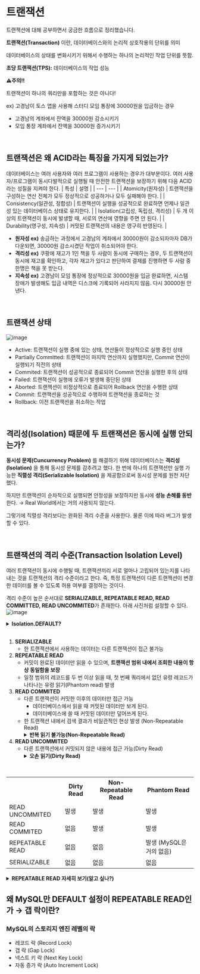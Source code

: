 # 트랜잭션

트랜잭션에 대해 공부하면서 궁금한 흐름으로 정리했습니다.

**트랜잭션(Transaction)** 이란, 데이터베이스와의 논리적 상호작용의 단위를 의미

데이터베이스의 상태를 변화시키기 위해서 수행하는 하나의 논리적인 작업 단위를 뜻함.

**초당 트랜잭션(TPS):** 데이터베이스의 작업 성능

**⚠️주의!!**

트랜잭션이 하나의 쿼리만을 포함하는 것은 아니다!

ex) 고경남이 토스 앱을 사용해 스터디 모임 통장에 30000원을 입금하는 경우

- 고경남의 계좌에서 잔액을 30000원 감소시키기
- 모임 통장 계좌에서 잔액을 30000원 증가시키기

<br>

## 트랜잭션은 왜 ACID라는 특징을 가지게 되었는가?

데이터베이스는 여러 사용자와 여러 프로그램이 사용하는 경우가 대부분이다.
여러 사용자/프로그램이 동시다발적으로 실행될 때 안전한 트랜잭션을 보장하기 위해 다음 ACID라는 성질을 지켜야 한다.
| 특성 | 설명 |
| --- | --- |
| Atomicity(원자성) | 트랜잭션을 구성하는 연산 전체가 모두 정상적으로 성공하거나 모두 실패해야 한다. |
| Consistency(일관성, 정합성) | 트랜잭션이 실행을 성공적으로 완료하면 언제나 일관성 있는 데이터베이스 상태로 유지한다. |
| Isolation(고립성, 독립성, 격리성) | 두 개 이상의 트랜잭션이 동시에 발생할 때, 서로의 연산에 영향을 주면 안 된다. |
| Durability(영구성, 지속성) | 커밋된 트랜잭션의 내용은 영구히 반영된다. |

- **원자성 ex)** 송금하는 과정에서 고경남의 계좌에서 30000원이 감소되자마자 DB가 다운되면,  30000원 감소시켰던 작업이 취소되어야 한다.
- **격리성 ex)** 쿠팡에 재고가 1인 책을 두 사람이 동시에 구매하는 경우, 두 트랜잭션이 동시에 재고를 확인하고, 각자 재고가 있다고 판단하여 결제를 진행하면 두 사람 중 한명은 책을 못 받는다.
- **지속성 ex)** 고경남이 모임 통장에 정상적으로 30000원을 입금 완료하면, 시스템 장애가 발생해도 입금 내역은 디스크에 기록되어 사라지지 않음. 다시 30000원 안낸다.

<br>

## 트랜잭션 상태
![image](https://github.com/user-attachments/assets/0635c4a8-f0f0-4fc1-9405-071ba2d7fd59)
- Active: 트랜잭션이 실행 중에 있는 상태, 연산들이 정상적으로 실행 중인 상태
- Partially Committed: 트랜잭션이 마지막 연산까지 실행했지만, Commit 연산이 실행되기 직전의 상태
- Commited: 트랜잭션이 성공적으로 종료되어 Commit 연산을 실행한 후의 상태
- Failed: 트랜잭션이 실행에 오류가 발생해 중단된 상태
- Aborted: 트랜잭션이 비정상적으로 종료되어 Rollback 연산을 수행한 상태
- Commit: 트랜잭션을 성공적으로 수행하여 트랜잭션을 종료하는 것
- Rollback: 이전 트랜잭션을 취소하는 작업

<br>

## 격리성(Isolation) 때문에 두 트랜잭션은 동시에 실행 안되는가?
**동시성 문제(Cuncurrency Problem)** 를 해결하기 위해 데이터베이스는 **격리성(Isolation)** 을 통해 동시성 문제를 감추려고 했다. 한 번에 하나의 트랜잭션만 실행 가능한 **직렬성 격리(Serializable Isolation)** 을 제공함으로써 동시성 문제를 원천 차단했다.

하지만 트랜잭션이 순차적으로 실행되면 안정성을 보장하지만 동시에 **성능 손해를 동반**한다. → Real World에서는 거의 사용되지 않는다.

그렇기에 직렬성 격리보다는 완화된 격리 수준을 사용한다. 물론 이에 따라 버그가 발생할 수 있다.

<br>

## 트랜잭션의 격리 수준(Transaction Isolation Level)
여러 트랜잭션이 동시에 수행될 때, 트랜잭션끼리 서로 얼마나 고립되어 있는지를 나타내는 것을 트랜잭션의 격리 수준이라고 한다. 즉, 특정 트랜잭션이 다른 트랜잭션이 변경한 데이터를 볼 수 있도록 허용 여부를 결정하는 것이다.

격리 수준이 높은 순서대로 **SERIALIZABLE, REPEATABLE READ, READ COMMITTED, READ UNCOMMITED**가 존재한다. 아래 사진처럼 설정할 수 있다.
![image](https://github.com/user-attachments/assets/2b07ae00-53ef-4643-a6f8-376a91faf473)

<details>
<summary><b> Isolation.DEFAULT? </b></summary>
<div markdown="1">
<img src="https://github.com/user-attachments/assets/fed79dfd-c96a-4ab0-bdc5-a2b5f4c77fbb" alt="image" />
DEFAULT 설명에 따르면, 본인이 사용하는 DB의 기본 격리 수준을 따른다.
  <br>
<ul>
    <li>MySQL의 기본 격리 수준 (REPEATABLE_READ)</li>
</ul>
<img src="https://github.com/user-attachments/assets/a33090ea-e153-46a1-93c0-29f63b125e17" alt="image" />
  <br>
<ul>
    <li>PostgreSQL의 기본 격리 수준 (REPEATABLE_READ)</li>
</ul>
<img src="https://github.com/user-attachments/assets/ff4c0e43-b9ed-48c1-a23e-ff1a43c74691" alt="image" />
외에 MongoDB(READ_UNCOMMITED), Oracle(READ_COMMITED)

</div>
</details>

<br>

<ol>
    <li>
        <strong>SERIALIZABLE</strong>
        <ul>
            <li>한 트랜잭션에서 사용하는 데이터는 다른 트랜잭션이 접근 불가능</li>
        </ul>
    </li>
    <li>
        <strong>REPEATABLE READ</strong>
        <ul>
            <li>커밋이 완료된 데이터만 읽을 수 있으며, <strong>트랜잭션 범위 내에서 조회한 내용이 항상 동일함을 보장</strong></li>
            <li>일정 범위의 레코드를 두 번 이상 읽을 때, 첫 번째 쿼리에서 없던 유령 레코드가 나타나는 유령 읽기(Phantom read) 발생</li>
        </ul>
    </li>
    <li>
        <strong>READ COMMITED</strong>
        <ul>
            <li>다른 트랜잭션이 커밋한 이후의 데이터만 접근 가능
                <ul>
                    <li>데이터베이스에서 읽을 때 커밋된 데이터만 보게 된다.</li>
                    <li>데이터베이스에 쓸 때 커밋된 데이터만 덮어쓰게 된다.</li>
                </ul>
            </li>
            <li>한 트랜잭션 내에서 검색 결과가 비일관적인 현상 발생 (Non-Repeatable Read)
                <details>
                <summary><b> 반복 읽기 불가능(Non-Repeatable Read) </b></summary>
                  <div markdown="1">
                    <img src="https://github.com/user-attachments/assets/f4a4b70e-a6fe-4107-9d6f-2b08866216dc" alt="image" />
                  READ COMMITED에서 반복 읽기를 수행하면 다른 트랜잭션의 커밋 여부에 따라 조회 결과가 달라질 수 있다.
                  </div>
                </details>
            </li>
        </ul>
    </li>
    <li>
        <strong>READ UNCOMMITED</strong>
        <ul>
            <li>다른 트랜잭션에서 커밋되지 않은 내용에 접근 가능(Dirty Read)
                  <details>
<summary><b> 오손 읽기(Dirty Read) </b></summary>
<div markdown="1">
<img src="https://github.com/user-attachments/assets/927dc86c-59e1-43d1-9759-92eb9f037ff4" alt="image" />
  위 이미지만 보면 괜찮아 보인다. 하지만 아래 상황에서는 어떠한가?
<img src="https://github.com/user-attachments/assets/28847c44-ae21-4da1-a80d-2e589fd29d81" alt="image" />
  사용자 B는 id=51인 데이터에 대해 처리를 진행하고 있는데, 조회해보니 결과가 존재하지 않으면 시스템에 상당한 버그를 초래한다. → READ UNCOMMITED는 RDBMS 표준에서 인정하지 않을 정도로 정합성에 문제가 많은 격리 수준임
</div>
</details>
            </li>
        </ul>
    </li>
</ol>
<br>
<table>
    <tr>
        <th></th>
        <th>Dirty Read</th>
        <th>Non-Repeatable Read</th>
        <th>Phantom Read</th>
    </tr>
    <tr>
        <td>READ UNCOMMITED</td>
        <td>발생</td>
        <td>발생</td>
        <td>발생</td>
    </tr>
    <tr>
        <td>READ COMMITED</td>
        <td>없음</td>
        <td>발생</td>
        <td>발생</td>
    </tr>
    <tr>
        <td>REPEATABLE READ</td>
        <td>없음</td>
        <td>없음</td>
        <td>발생 (MySQL은 거의 없음)</td>
    </tr>
    <tr>
        <td>SERIALIZABLE</td>
        <td>없음</td>
        <td>없음</td>
        <td>없음</td>
    </tr>
</table>

<details>
<summary><b> REPEATABLE READ 자세히 보기(알고 싶나?) </b></summary>
<div markdown="1">
일반적인 RDBMS는 변경 전의 레코드를 언두(Undo) 공간에 백업한다. 그렇기에 변경 전/후 데이터가 모두 존재하고, 동일한 레코드에 대해 여러 버전의 데이터가 존재한다고 하여 이를 <b> MVCC(Multi-Version Concurrency Control, 다중 버전 동시성 제어)</b>라고 부른다.
MVCC는 트랜잭션이 롤백된 경우 데이터를 복원 가능하게 하고, 서로 다른 트랜잭션 간에 접근할 수 있는 데이터를 세밀하게 제어할 수 있다.
각 트랜잭션은 순차 증가하는 고유 트랜잭션 번호가 주어지며, 백업 레코드에는 어느 트랜잭션에 의해 백업되었는지 트랜잭션 번호를 함께 저장한다. (데이터가 불필요해 진다고 판단하는 시점에 주기적으로 백그라운드 쓰레드를 통해 삭제)

<img src="https://github.com/user-attachments/assets/673ec65d-c8e2-4679-8811-9d00f34560e1" alt="image" />
위의 예시를 보면 사용자 B가 조회를 먼저 하고, 사용자 A가 id=50인 레코드를 갱신하는 상황이다.
이 경우 MVCC를 통해 member 테이블의 MangKyu값은 MinKyu로 변경되지만, 백업된 데이터가 언두 로그에 남게 된다.
사용자 B가 다시 같은 트랜잭션에서 조회를 할 때, MangKyu를 조회하는 이유는 REPEATABLE READ는 트랜잭션 번호를 참고하여 자신보다 먼저 실행된 트랜잭션의 데이터만을 조회하기 때문이다. MinKyu 데이터는 트랜잭션 번호가 12번으로 사용자 B의 트랜잭션 번호 10번 보다 크기 때문에 언두 로그를 참고해 MangKyu 데이터를 조회해 반환한다.
<b> 즉, REPEATABLE READ는 어떤 트랜잭션이 읽은 데이터를 다른 트랜잭션이 수정하더라도 동일한 결과를 반환할 것을 보장해준다. </b>

REPEATABLE READ는 새로운 레코드의 추가는 막지 않는다. 그렇기에 SELECT로 조회한 경우 트랜잭션이 끝나기 전 다른 트랜잭션에 의해 추가된 레코드가 발견되는 유령 읽기(Phantom Read)가 발생할 수 있다.

<img src="https://github.com/user-attachments/assets/d94a3c35-2238-4829-a89b-e9f9d54d911a" alt="image" />


</div>
</details>

<h2>왜 MySQL만 DEFAULT 설정이 REPEATABLE READ인가 → 갭 락이란?</h2>

<h3>MySQL의 스토리지 엔진 레벨의 락</h3>
<ul>
    <li>레코드 락 (Record Lock)</li>
    <li>갭 락 (Gap Lock)</li>
    <li>넥스트 키 락 (Next Key Lock)</li>
    <li>자동 증가 락 (Auto Increment Lock)</li>
</ul>

